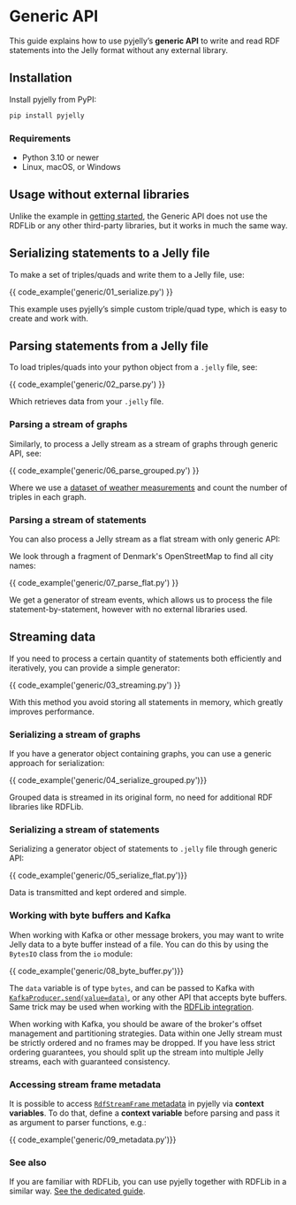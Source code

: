 # Generic API

This guide explains how to use pyjelly’s **generic API** to write and read RDF statements into the Jelly format without any external library.

## Installation

Install pyjelly from PyPI:

```bash
pip install pyjelly
```

### Requirements

- Python 3.10 or newer  
- Linux, macOS, or Windows

## Usage without external libraries

Unlike the example in [getting started](getting-started.md), the Generic API does not use the RDFLib or any other third-party libraries, but it works in much the same way.

## Serializing statements to a Jelly file

To make a set of triples/quads and write them to a Jelly file, use:

{{ code_example('generic/01_serialize.py') }}

This example uses pyjelly’s simple custom triple/quad type, which is easy to create and work with.

## Parsing statements from a Jelly file

To load triples/quads into your python object from a `.jelly` file, see:

{{ code_example('generic/02_parse.py') }}

Which retrieves data from your `.jelly` file.

### Parsing a stream of graphs

Similarly, to process a Jelly stream as a stream of graphs through generic API, see:

{{ code_example('generic/06_parse_grouped.py') }}

Where we use a [dataset of weather measurements](https://w3id.org/riverbench/datasets/lod-katrina/dev) and count the number of triples in each graph.

### Parsing a stream of statements

You can also process a Jelly stream as a flat stream with only generic API:

We look through a fragment of Denmark's OpenStreetMap to find all city names:

{{ code_example('generic/07_parse_flat.py') }}

We get a generator of stream events, which allows us to process the file statement-by-statement, however with no external libraries used.

## Streaming data

If you need to process a certain quantity of statements both efficiently and iteratively, you can provide a simple generator:

{{ code_example('generic/03_streaming.py') }}

With this method you avoid storing all statements in memory, which greatly improves performance.

### Serializing a stream of graphs

If you have a generator object containing graphs, you can use a generic approach for serialization:

{{ code_example('generic/04_serialize_grouped.py')}}

Grouped data is streamed in its original form, no need for additional RDF libraries like RDFLib. 

### Serializing a stream of statements

Serializing a generator object of statements to `.jelly` file through generic API:

{{ code_example('generic/05_serialize_flat.py')}}

Data is transmitted and kept ordered and simple.

### Working with byte buffers and Kafka

When working with Kafka or other message brokers, you may want to write Jelly data to a byte buffer instead of a file. You can do this by using the `BytesIO` class from the `io` module:

{{ code_example('generic/08_byte_buffer.py')}}

The `data` variable is of type `bytes`, and can be passed to Kafka with [`KafkaProducer.send(value=data)`](https://kafka-python.readthedocs.io/en/master/), or any other API that accepts byte buffers. Same trick may be used when working with the [RDFLib integration](getting-started.md).

When working with Kafka, you should be aware of the broker's offset management and partitioning strategies. Data within one Jelly stream must be strictly ordered and no frames may be dropped. If you have less strict ordering guarantees, you should split up the stream into multiple Jelly streams, each with guaranteed consistency.

### Accessing stream frame metadata 

It is possible to access [`RdfStreamFrame` metadata](https://w3id.org/jelly/dev/specification/serialization/#stream-frame-metadata) in pyjelly via **context variables**.
To do that, define a **context variable** before parsing and pass it as argument to parser functions, e.g.:

{{ code_example('generic/09_metadata.py')}}


### See also

If you are familiar with RDFLib, you can use pyjelly together with RDFLib in a similar way. [See the dedicated guide](getting-started.md).

